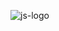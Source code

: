 ![js-logo](https://github.com/CemWebDev/Vanilla-JavaScript-Tutorial/assets/137628926/11a0eeb1-68e3-48e9-a14f-096ad2e1a1c6)
